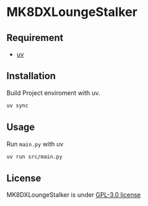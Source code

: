 # MK8DXLoungeStalker

## Requirement
- [uv](https://github.com/astral-sh/uv)

## Installation
Build Project enviroment with uv.
```bash
uv sync
```

## Usage
Run `main.py` with uv
```bash
uv run src/main.py
```

## License
MK8DXLoungeStalker is under [GPL-3.0 license](https://github.com/shiragicord/MK8DXLoungeStalker/blob/main/LICENSE)
